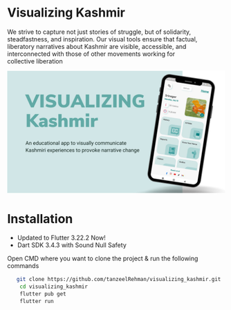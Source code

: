 # Visualizing Kashmir
We strive to capture not just stories of struggle, but of solidarity, steadfastness, and inspiration. Our visual tools ensure that factual, liberatory narratives about Kashmir are visible, accessible, and interconnected with those of other movements working for collective liberation

![Visualizing Kashmir](https://github.com/tanzeelRehman/visualizing_kashmir/blob/main/VKMain.jpg)

# Installation
- Updated to Flutter 3.22.2 Now!
- Dart SDK 3.4.3 with Sound Null Safety
  
Open CMD where you want to clone the project & run the following commands
```bash
   git clone https://github.com/tanzeelRehman/visualizing_kashmir.git
    cd visualizing_kashmir
    flutter pub get
    flutter run
